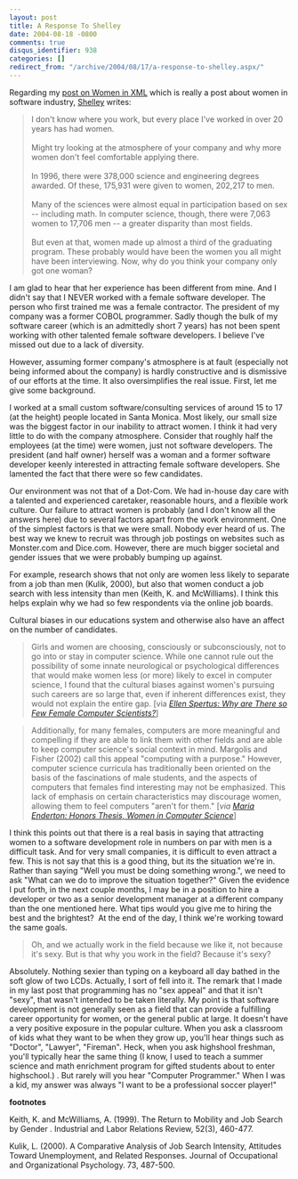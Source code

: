 ```yaml
---
layout: post
title: A Response To Shelley
date: 2004-08-18 -0800
comments: true
disqus_identifier: 938
categories: []
redirect_from: "/archive/2004/08/17/a-response-to-shelley.aspx/"
---
```


Regarding my [post on Women in
XML](https://haacked.com/archive/2004/08/18/935.aspx) which is really a
post about women in software industry,
[Shelley](http://weblog.burningbird.net/) writes:

> I don't know where you work, but every place I've worked in over 20
> years has had women. \
> \
> Might try looking at the atmosphere of your company and why more women
> don't feel comfortable applying there. \
> \
> In 1996, there were 378,000 science and engineering degrees awarded.
> Of these, 175,931 were given to women, 202,217 to men. \
> \
> Many of the sciences were almost equal in participation based on sex
> -- including math. In computer science, though, there were 7,063 women
> to 17,706 men -- a greater disparity than most fields. \
> \
> But even at that, women made up almost a third of the graduating
> program. These probably would have been the women you all might have
> been interviewing. Now, why do you think your company only got one
> woman?

I am glad to hear that her experience has been different from mine. And
I didn't say that I NEVER worked with a female software developer. The
person who first trained me was a female contractor. The president of my
company was a former COBOL programmer. Sadly though the bulk of my
software career (which is an admittedly short 7 years) has not been
spent working with other talented female software developers. I believe
I've missed out due to a lack of diversity.

However, assuming former company's atmosphere is at fault (especially
not being informed about the company) is hardly constructive and is
dismissive of our efforts at the time. It also oversimplifies the real
issue. First, let me give some background.

I worked at a small custom software/consulting services of around 15 to
17 (at the height) people located in Santa Monica. Most likely, our
small size was the biggest factor in our inability to attract women. I
think it had very little to do with the company atmosphere. Consider
that roughly half the employees (at the time) were women, just not
software developers. The president (and half owner) herself was a woman
and a former software developer keenly interested in attracting female
software developers. She lamented the fact that there were so few
candidates.

Our environment was not that of a Dot-Com. We had in-house day care with
a talented and experienced caretaker, reasonable hours, and a flexible
work culture. Our failure to attract women is probably (and I don't know
all the answers here) due to several factors apart from the work
environment. One of the simplest factors is that we were small. Nobody
ever heard of us. The best way we knew to recruit was through job
postings on websites such as Monster.com and Dice.com. However, there
are much bigger societal and gender issues that we were probably bumping
up against.

For example, research shows that not only are women less likely to
separate from a job than men (Kulik, 2000), but also that women conduct
a job search with less intensity than men (Keith, K. and McWilliams). I
think this helps explain why we had so few respondents via the online
job boards.

Cultural biases in our educations system and otherwise also have an
affect on the number of candidates.

> Girls and women are choosing, consciously or subconsciously, not to go
> into or stay in computer science. While one cannot rule out the
> possibility of some innate neurological or psychological differences
> that would make women less (or more) likely to excel in computer
> science, I found that the cultural biases against women's pursuing
> such careers are so large that, even if inherent differences exist,
> they would not explain the entire gap. [via *[Ellen Spertus: Why are
> There so Few Female Computer
> Scientists?](http://www.mills.edu/ACAD_INFO/MCS/SPERTUS/Gender/pap/node1.html)*]

> Additionally, for many females, computers are more meaningful and
> compelling if they are able to link them with other fields and are
> able to keep computer science's social context in mind. Margolis and
> Fisher (2002) call this appeal "computing with a purpose." However,
> computer science curricula has traditionally been oriented on the
> basis of the fascinations of male students, and the aspects of
> computers that females find interesting may not be emphasized. This
> lack of emphasis on certain characteristics may discourage women,
> allowing them to feel computers "aren't for them." [*via [Maria
> Enderton: Honors Thesis, Women in Computer
> Science](http://www.enderton.com/maria/honors/honors-double.pdf)*]

I think this points out that there is a real basis in saying that
attracting women to a software development role in numbers on par with
men is a difficult task. And for very small companies, it is difficult
to even attract a few. This is not say that this is a good thing, but
its the situation we're in. Rather than saying "Well you must be doing
something wrong.", we need to ask "What can we do to improve the
situation together?" Given the evidence I put forth, in the next couple
months, I may be in a position to hire a developer or two as a senior
development manager at a different company than the one mentioned here.
What tips would you give me to hiring the best and the brightest?  At
the end of the day, I think we're working toward the same goals.

> Oh, and we actually work in the field because we like it, not because
> it's sexy. But is that why you work in the field? Because it's sexy?

Absolutely. Nothing sexier than typing on a keyboard all day bathed in
the soft glow of two LCDs. Actually, I sort of fell into it. The remark
that I made in my last post that programming has no "sex appeal" and
that it isn't "sexy", that wasn't intended to be taken literally. My
point is that software development is not generally seen as a field that
can provide a fulfilling career opportunity for women, or the general
public at large. It doesn't have a very positive exposure in the popular
culture. When you ask a classroom of kids what they want to be when they
grow up, you'll hear things such as "Doctor", "Lawyer", "Fireman". Heck,
when you ask highshool freshman, you'll typically hear the same thing (I
know, I used to teach a summer science and math enrichment program for
gifted students about to enter highschool.) . But rarely will you hear
"Computer Programmer." When I was a kid, my answer was always "I want to
be a professional soccer player!"

**footnotes**

Keith, K. and McWilliams, A. (1999). The Return to Mobility and Job
Search by Gender . Industrial and Labor Relations Review, 52(3),
460-477.

Kulik, L. (2000). A Comparative Analysis of Job Search Intensity,
Attitudes Toward Unemployment, and Related Responses. Journal of
Occupational and Organizational Psychology. 73, 487-500.

